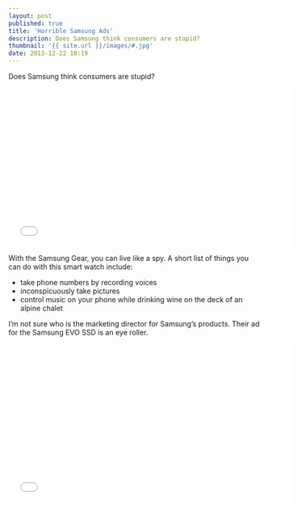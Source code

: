 ```yaml
---
layout: post
published: true
title: 'Horrible Samsung Ads'
description: Does Samsung think consumers are stupid?
thumbnail: '{{ site.url }}/images/#.jpg'
date: 2013-12-22 18:19
---
```

Does Samsung think consumers are stupid?

<div class="vendor">
	<iframe width="560" height="315" src="//www.youtube.com/embed/T8nJKWJTsUg" frameborder="0">&nbsp;</iframe>
</div>

With the Samsung Gear, you can live like a spy. A short list of things you can do with this smart watch include:

<ul class="list">
	<li>take phone numbers by recording voices</li>
	<li>inconspicuously take pictures</li>
	<li>control music on your phone while drinking wine on the deck of an alpine chalet</li>
</ul>

I’m not sure who is the marketing director for Samsung’s products. Their ad for the Samsung EVO SSD is an eye roller.

<div class="vendor">
	<iframe width="560" height="315" src="//www.youtube.com/embed/-y3XuhMJQ28" frameborder="0">&nbsp;</iframe>
</div>